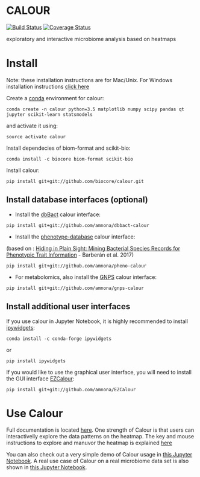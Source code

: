 CALOUR
======

[![Build Status](https://travis-ci.org/biocore/calour.png?branch=master)](https://travis-ci.org/biocore/calour)
[![Coverage Status](https://coveralls.io/repos/github/biocore/calour/badge.svg?branch=master)](https://coveralls.io/github/biocore/calour?branch=master)

exploratory and interactive microbiome analysis based on heatmaps

Install
=======

Note: these installation instructions are for Mac/Unix. For Windows installation instructions [click here](https://github.com/biocore/calour/installation-pc.md)

Create a [conda](http://conda.pydata.org/docs/install/quick.html) environment for calour:
```
conda create -n calour python=3.5 matplotlib numpy scipy pandas qt jupyter scikit-learn statsmodels
```

and activate it using:
```
source activate calour
```

Install dependecies of biom-format and scikit-bio:
```
conda install -c biocore biom-format scikit-bio
```

Install calour:
```
pip install git+git://github.com/biocore/calour.git
```

Install database interfaces (optional)
--------------------------------------
* Install the [dbBact](http://www.dbbact.org) calour interface:
```
pip install git+git://github.com/amnona/dbbact-calour
```


* Install the [phenotype-database](https://doi.org/10.6084/m9.figshare.4272392) calour interface:

(based on : [Hiding in Plain Sight: Mining Bacterial Species Records for Phenotypic Trait Information](http://msphere.asm.org/content/2/4/e00237-17) - Barberán et al. 2017)
```
pip install git+git://github.com/amnona/pheno-calour
```

* For metabolomics, also install the [GNPS](http://gnps.ucsd.edu/) calour interface:
```
pip install git+git://github.com/amnona/gnps-calour
```

Install additional user interfaces
----------------------------------

If you use calour in Jupyter Notebook, it is highly recommended to
install [ipywidgets](https://github.com/jupyter-widgets/ipywidgets):
```
conda install -c conda-forge ipywidgets
```
or
```
pip install ipywidgets
```

If you would like to use the graphical user interface, you will need to install
the GUI interface [EZCalour](https://github.com/amnona/EZCalour):
```
pip install git+git://github.com/amnona/EZCalour
```


Use Calour
==========

Full documentation is located
[here](http://biocore.github.io/calour/). One strength of Calour is
that users can interactivelly explore the data patterns on the
heatmap. The key and mouse instructions to explore and manuvor the heatmap is explained
[here](http://biocore.github.io/calour/generated/calour.heatmap.plot.html#calour.heatmap.plot)

You can also check out a very simple demo of Calour usage in [this
Jupyter
Notebook](https://github.com/biocore/calour/blob/master/notebooks/demo.ipynb).
A real use case of Calour on a real microbiome data set is also shown
in [this Jupyter
Notebook](https://github.com/biocore/calour/blob/master/notebooks/.ipynb).


